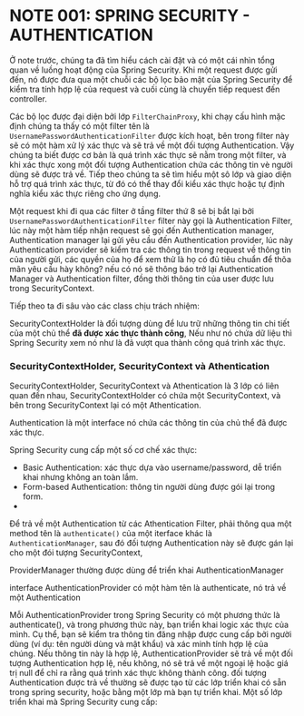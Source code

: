 # NOTE 001: SPRING SECURITY - AUTHENTICATION
Ở note trước, chúng ta đã tìm hiểu cách cài đặt và có một cái nhìn tổng quan về luồng hoạt động của Spring Security. Khi một request được gửi đến, nó được đưa qua một chuỗi các bộ lọc bảo mật của Spring Security để kiểm tra tính hợp lệ của request và cuối cùng là chuyển tiếp request đến controller.

Các bộ lọc được đại diện bởi lớp `FilterChainProxy`, khi chạy cấu hình mặc định chúng ta thấy có một filter tên là `UsernamePasswordAuthenticationFilter` được kích hoạt, bên trong filter này sẽ có một hàm xử lý xác thực và sẽ trả về một đối tượng Authentication. Vậy chúng ta biết được cơ bản là quá trình xác thực sẽ nằm trong một filter, và khi xác thực xong một đối tượng Authentication chứa các thông tin vè người dùng sẽ được trả về. Tiếp theo chúng ta sẽ tìm hiểu một sô lớp và giao diện hỗ trợ quá trình xác thực, từ đó có thể thay đổi kiểu xác thực hoặc tự định nghĩa kiểu xác thực riêng cho ứng dụng.

Một request khi đi qua các filter ở tầng filter thứ 8 sẽ bị bắt lại bởi `UsernamePasswordAuthenticationFilter` filter này gọi là Authentication Filter, lúc này một hàm tiếp nhận request sẽ gọi đến Authentication manager, Authentication manager lại gửi yêu cầu đến Authentication provider, lúc này Authentication provider sẽ kiểm tra các thông tin trong request về thông tin của người gửi, các quyền của họ để xem thử là họ có đủ tiêu chuẩn để thõa mãn yêu cầu hày không? nếu có nó sẽ thông báo trở lại Authentication Manager và Authentication filter, đồng thời thông tin của user được lưu trong SecurityContext.

Tiếp theo ta đi sâu vào các class chịu trách nhiệm:

SecurityContextHolder là đối tượng dùng để lưu trữ những thông tin chi tiết của một chủ thể **đã được xác thực thành công**, Nếu như nó chứa dữ liệu thì Spring Security xem nó như là đã vượt qua thành công quá trình xác thực.


### SecurityContextHolder, SecurityContext và Athentication

SecurityContextHolder, SecurityContext và Athentication là 3 lớp có liên quan đến nhau, SecurityContextHolder có chứa một SecurityContext, và bên trong SecurityContext lại có một Athentication.

Authentication là một interface nó chứa các thông tin của chủ thể đã được xác thực.

Spring Security cung cấp một số cơ chế xác thực:
- Basic Authentication: xác thực dựa vào username/password, dễ triển khai nhưng không an toàn lắm.
- Form-based Authentication: thông tin người dùng được gói lại trong form.
-  

Để trả về một Authentication từ các Athentication Filter, phải thông qua một method tên là `authenticate()` của một iterface khác là `AuthenticationManager`, sau đó đối tượng Authentication này sẽ được gán lại cho một đói tượng SecurityContext, 

ProviderManager thường được dùng để triển khai AuthenticationManager

interface AuthenticationProvider có một hàm tên là authenticate, nó trả về một Authentication

Mỗi AuthenticationProvider trong Spring Security có một phương thức là authenticate(), và trong phương thức này, bạn triển khai logic xác thực của mình. Cụ thể, bạn sẽ kiểm tra thông tin đăng nhập được cung cấp bởi người dùng (ví dụ: tên người dùng và mật khẩu) và xác minh tính hợp lệ của chúng. Nếu thông tin này là hợp lệ, AuthenticationProvider sẽ trả về một đối tượng Authentication hợp lệ, nếu không, nó sẽ trả về một ngoại lệ hoặc giá trị null để chỉ ra rằng quá trình xác thực không thành công. 
đối tượng Authentication được trả về thường sẽ được tạo từ các lớp triển khai có sẵn trong spring security, hoặc bằng một lớp mà bạn tự triển khai. Một số lớp triển khai mà Spring Security cung cấp:





